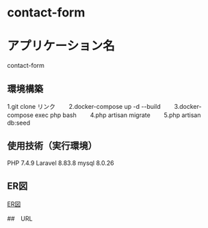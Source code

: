 # contact-form

# アプリケーション名
contact-form

## 環境構築
1.git clone リンク　　
2.docker-compose up -d --build　　
3.docker-compose exec php bash　　
4.php artisan migrate　　
5.php artisan db:seed

## 使用技術（実行環境）
PHP 7.4.9 
Laravel  8.83.8
mysql 8.0.26 

## ER図
[ER図](index.drawio.png)

##　URL
